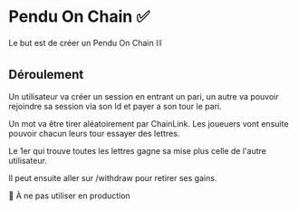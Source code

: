 # Pendu On Chain ✅

Le but est de créer un Pendu On Chain ⛓

## Déroulement

Un utilisateur va créer un session en entrant un pari, un autre va pouvoir rejoindre sa session via son Id et payer a son tour le pari.

Un mot va être tirer aléatoirement par ChainLink. Les joueuers vont ensuite pouvoir chacun leurs tour essayer des lettres.

Le 1er qui trouve toutes les lettres gagne sa mise plus celle de l'autre utilisateur.

Il peut ensuite aller sur /withdraw pour retirer ses gains.

🚨 À ne pas utiliser en production
